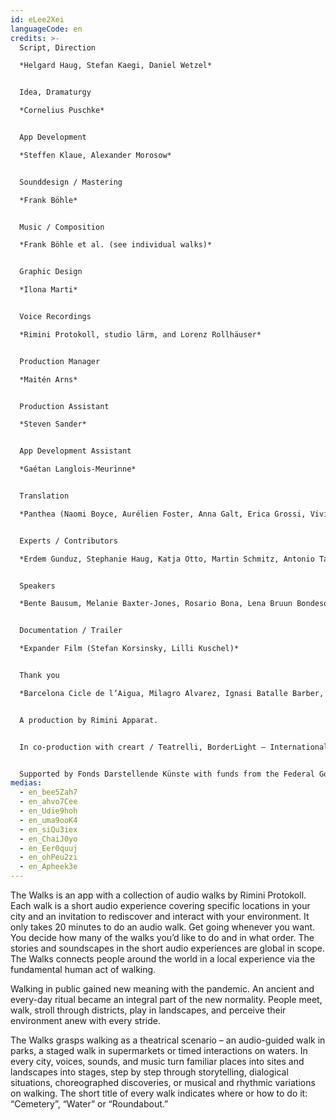 ```yaml
---
id: eLee2Xei
languageCode: en
credits: >-
  Script, Direction

  *Helgard Haug, Stefan Kaegi, Daniel Wetzel*


  Idea, Dramaturgy

  *Cornelius Puschke*


  App Development

  *Steffen Klaue, Alexander Morosow*


  Sounddesign / Mastering

  *Frank Böhle*


  Music / Composition

  *Frank Böhle et al. (see individual walks)*


  Graphic Design

  *Ilona Marti*


  Voice Recordings

  *Rimini Protokoll, studio lärm, and Lorenz Rollhäuser*


  Production Manager

  *Maitén Arns*


  Production Assistant

  *Steven Sander*


  App Development Assistant

  *Gaétan Langlois-Meurinne*


  Translation

  *Panthea (Naomi Boyce, Aurélien Foster, Anna Galt, Erica Grossi, Vivian Ia, Adrien Leroux, Lianna Mark, Samuel Petit, Yanik Riedo, Lorenzo de Sabbata)*


  Experts / Contributors

  *Erdem Gunduz, Stephanie Haug, Katja Otto, Martin Schmitz, Antonio Tagliarini*


  Speakers

  *Bente Bausum, Melanie Baxter-Jones, Rosario Bona, Lena Bruun Bondeson, Lène Calvez, Maïmouna Coulibaly, Luisa Devins, Noa Eleodori, Margot Gödrös, Melissa Holroyd, Christiane Hommelsheim, Stéphane Hugel, Timur Isik, Mmakgosi Kgabi, Lara Körte, Koffi Kra, Alexandra Lauck, Max Lechat, Joshua Lerner, Daniela Lucato, Steve Mekoudja, Lara-Sophie Milagro, Silvia Sassetti, Simonetta Solder, Kamran Sorusch, Antonio Tagliarini, Lucie Zelger*


  Documentation / Trailer

  *Expander Film (Stefan Korsinsky, Lilli Kuschel)*


  Thank you

  *Barcelona Cicle de l’Aigua, Milagro Alvarez, Ignasi Batalle Barber, Aljoscha Begrich, Peter Breitenbach, Andreas Fischbach, Jannis Grimm (Institute for the Study of Protest and Social Movements), Ant Hampton, Lilli Kuschel, Dima Levytskyi, Jan Meuel, Barbara Morgenstern, Niki Neecke (Jardin Sonore), Ricardo Sarmiento, Hilla Steiner, Enric Tello, Valentin Wetzel,  Zoï Wetzel, Gustavo Ramon Wilhelmi*


  A production by Rimini Apparat.


  In co-production with creart / Teatrelli, BorderLight – International Theatre + Fringe Festival Cleveland, European Forum Alpbach, Fondazione Armonie d’Arte, HAU – Hebbel am Ufer, Hellerau – European Centre for the Arts, International Summer Festival Kampnagel, Zona K, Festival PERSPECTIVES.


  Supported by Fonds Darstellende Künste with funds from the Federal Government Commissioner for Culture and the Media and the Senate Department for Culture and Europe.
medias:
  - en_bee5Zah7
  - en_ahvo7Cee
  - en_Udie9hoh
  - en_uma9ooK4
  - en_siQu3iex
  - en_ChaiJ0yo
  - en_Eer0quuj
  - en_ohPeu2zi
  - en_Apheek3e
---
```

The Walks is an app with a collection of audio walks by Rimini Protokoll. Each walk is a short audio experience covering specific locations in your city and an invitation to rediscover and interact with your environment. 
It only takes 20 minutes to do an audio walk. Get going whenever you want. You decide how many of the walks you’d like to do and in what order.
The stories and soundscapes in the short audio experiences are global in scope. The Walks connects people around the world in a local experience via the fundamental human act of walking.

Walking in public gained new meaning with the pandemic. An ancient and every-day ritual became an integral part of the new normality. People meet, walk, stroll through districts, play in landscapes, and perceive their environment anew with every stride.

The Walks grasps walking as a theatrical scenario – an audio-guided walk in parks, a staged walk in supermarkets or timed interactions on waters. In every city, voices, sounds, and music turn familiar places into sites and landscapes into stages, step by step through storytelling, dialogical situations, choreographed discoveries, or musical and rhythmic variations on walking. The short title of every walk indicates where or how to do it: “Cemetery”, “Water” or “Roundabout.”
